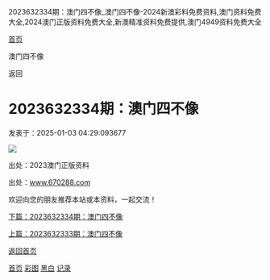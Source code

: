 2023632334期：澳门四不像\_澳门四不像-2024新澳彩料免费资料,澳门资料免费大全,2024澳门正版资料免费大全,新澳精准资料免费提供,澳门4949资料免费大全



[首页](/)

澳门四不像

返回

2023632334期：澳门四不像
=================

发表于：2025-01-03 04:29:093677

![](https://amo.ahhjzh.com:4949/col/632334/amsbx.jpg)

出处：2023澳门正版资料

出处：www.670288.com

欢迎向您的朋友推荐本站或本资料，一起交流！

[下篇：2023632334期：澳门四不像](/info/1308942/2023632334期：澳门四不像)

[上篇：2023632333期：澳门四不像](/info/1308940/2023632333期：澳门四不像)

[返回首页](/)

[首页](/)
[彩图](/photo/color)
[黑白](/photo/black)
[记录](/page/history)